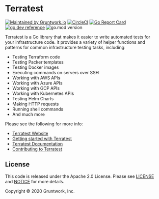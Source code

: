 # Terratest

[![Maintained by Gruntwork.io](https://img.shields.io/badge/maintained%20by-gruntwork.io-%235849a6.svg)](https://gruntwork.io/?ref=repo_terratest)
[![CircleCI](https://circleci.com/gh/gruntwork-io/terratest.svg?style=svg&circle-token=e48019e09fc3b8bf6e0315a84048501c87c4157c)](https://circleci.com/gh/gruntwork-io/terratest)
[![Go Report Card](https://goreportcard.com/badge/github.com/gruntwork-io/terratest)](https://goreportcard.com/report/github.com/gruntwork-io/terratest)
[![go.dev reference](https://img.shields.io/badge/go.dev-reference-007d9c?logo=go&logoColor=white&style=flat-square)](https://pkg.go.dev/mod/github.com/gruntwork-io/terratest?tab=overview)
![go.mod version](https://img.shields.io/github/go-mod/go-version/gruntwork-io/terratest)


Terratest is a Go library that makes it easier to write automated tests for your infrastructure code. It provides a
variety of helper functions and patterns for common infrastructure testing tasks, including:

- Testing Terraform code
- Testing Packer templates
- Testing Docker images
- Executing commands on servers over SSH
- Working with AWS APIs
- Working with Azure APIs
- Working with GCP APIs
- Working with Kubernetes APIs
- Testing Helm Charts
- Making HTTP requests
- Running shell commands
- And much more

Please see the following for more info:

* [Terratest Website](https://terratest.gruntwork.io)
* [Getting started with Terratest](https://terratest.gruntwork.io/docs/getting-started/quick-start/)
* [Terratest Documentation](https://terratest.gruntwork.io/docs/)
* [Contributing to Terratest](http://terratest.gruntwork.io/docs/community/contributing/)



## License

This code is released under the Apache 2.0 License. Please see [LICENSE](LICENSE) and [NOTICE](NOTICE) for more details.

Copyright &copy; 2020 Gruntwork, Inc.
